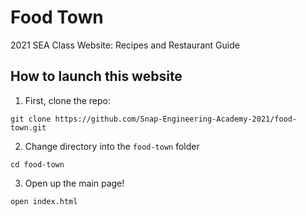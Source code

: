 # Food Town
2021 SEA Class Website: Recipes and Restaurant Guide

## How to launch this website

1. First, clone the repo:

`git clone https://github.com/Snap-Engineering-Academy-2021/food-town.git`


2. Change directory into the `food-town` folder

`cd food-town`


3. Open up the main page!

`open index.html`
